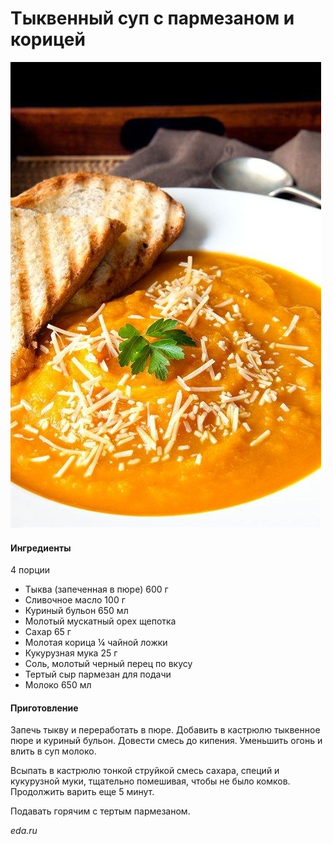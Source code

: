 ﻿---
image: ../pics/tikva_parmezan.jpg
---
# Тыквенный суп с пармезаном и корицей

![Тыквенный суп с пармезаном и корицей](../pics/tikva_parmezan.jpg)

#### Ингредиенты
4 порции

* Тыква (запеченная в пюре) 600 г
* Сливочное масло 100 г
* Куриный бульон 650 мл
* Молотый мускатный орех щепотка
* Сахар 65 г
* Молотая корица ¼ чайной ложки
* Кукурузная мука 25 г
* Соль, молотый черный перец по вкусу
* Тертый сыр пармезан для подачи
* Молоко 650 мл

#### Приготовление

Запечь тыкву и переработать в пюре. Добавить в кастрюлю тыквенное пюре и куриный бульон. Довести смесь до кипения. Уменьшить огонь и влить в суп молоко.

Всыпать в кастрюлю тонкой струйкой смесь сахара, специй и кукурузной муки, тщательно помешивая, чтобы не было комков. Продолжить варить еще 5 минут.

Подавать горячим с тертым пармезаном.

*eda.ru*

